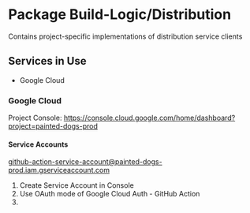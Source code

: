 # Package Build-Logic/Distribution
Contains project-specific implementations of distribution service clients

## Services in Use
* Google Cloud

### Google Cloud
Project Console: https://console.cloud.google.com/home/dashboard?project=painted-dogs-prod

#### Service Accounts
github-action-service-account@painted-dogs-prod.iam.gserviceaccount.com

1. Create Service Account in Console
2. Use OAuth mode of Google Cloud Auth - GitHub Action
3. 

